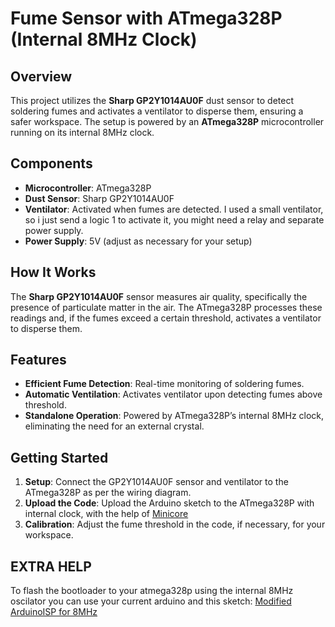# Fume Sensor with ATmega328P (Internal 8MHz Clock)

## Overview
This project utilizes the **Sharp GP2Y1014AU0F** dust sensor to detect soldering fumes and activates a ventilator to disperse them, ensuring a safer workspace. The setup is powered by an **ATmega328P** microcontroller running on its internal 8MHz clock.

## Components
- **Microcontroller**: ATmega328P
- **Dust Sensor**: Sharp GP2Y1014AU0F
- **Ventilator**: Activated when fumes are detected. I used a small ventilator, so i just send a logic 1 to activate it, you might need a relay and separate power supply.
- **Power Supply**: 5V (adjust as necessary for your setup)

## How It Works
The **Sharp GP2Y1014AU0F** sensor measures air quality, specifically the presence of particulate matter in the air. The ATmega328P processes these readings and, if the fumes exceed a certain threshold, activates a ventilator to disperse them.

## Features
- **Efficient Fume Detection**: Real-time monitoring of soldering fumes.
- **Automatic Ventilation**: Activates ventilator upon detecting fumes above threshold.
- **Standalone Operation**: Powered by ATmega328P’s internal 8MHz clock, eliminating the need for an external crystal.

## Getting Started
1. **Setup**: Connect the GP2Y1014AU0F sensor and ventilator to the ATmega328P as per the wiring diagram.
2. **Upload the Code**: Upload the Arduino sketch to the ATmega328P with internal clock, with the help of [Minicore](https://github.com/MCUdude/MiniCore/)
3. **Calibration**: Adjust the fume threshold in the code, if necessary, for your workspace.

## EXTRA HELP
To flash the bootloader to your atmega328p using the internal 8MHz oscilator you can use your current arduino and this sketch: [Modified ArduinoISP for 8MHz](https://github.com/adafruit/ArduinoISP/blob/master/ArduinoISP.ino)
